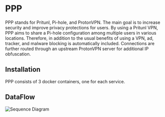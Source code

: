 # PPP
PPP stands for Pritunl, Pi-hole, and ProtonVPN. The main goal is to increase security and improve privacy protections for users. By using a Pritunl VPN, PPP aims to share a Pi-hole configuration among multiple users in various locations. Therefore, in addition to the usual benefits of using a VPN, ad, tracker, and malware blocking is automatically included. Connections are further routed through an upstream ProtonVPN server for additional IP obfuscation.

## Installation
PPP consists of 3 docker containers, one for each service.
###

## DataFlow
![Sequence Diagram](/../images/images/request_flow.png?raw=true)
